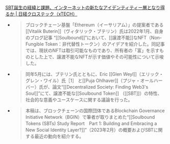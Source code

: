 
[SBT誕生の経緯と課題、インターネットの新たなアイデンティティー層となり得るか | 日経クロステック（xTECH）](https://xtech.nikkei.com/atcl/nxt/column/18/02132/030900011/)
- > ブロックチェーン基盤「Ethereum（イーサリアム）」の提案者である[[Vitalik Buterin]]（ヴィタリック・ブテリン）氏は2022年1月、自身のブログ記事 “[[Soulbound]]”において、[[譲渡不能]]なNFT（Non-Fungible Token：非代替性トークン）のアイデアを紹介した。同記事では、現状のNFTは取引可能なものであり、所有者の「富」を示すものとした上で、譲渡不能なNFTが示す価値やその可能性について示唆した。

- > 同年5月には、ブテリン氏とともに、Eric [[Glen Weyl]]（エリック・グレン・ワイル）氏［1］ と[[Puja Ohlhaver]]（プジャ・オールハーバー）氏が、論文“[[Decentralized Society: Finding Web3's Soul]]”にて、譲渡不能な[[Soulbound Token]] （[[SBT]]）の特性、社会的な意義やユースケースに関する議論を行った。

- > 本稿は、ブロックチェーンの国際団体であるBlockchain Governance Initiative Network（BGIN）で筆者が取りまとめた“[[Soulbound Tokens (SBTs) Study Report　Part 1: Building and Embracing a New Social Identity Layer?]]”（2023年2月）の概要およびSBTに関する最近の動向を紹介する。
